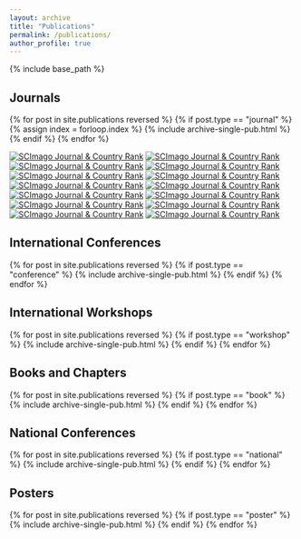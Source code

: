 ```yaml
---
layout: archive
title: "Publications"
permalink: /publications/
author_profile: true
---
```


{% include base_path %}

<h2> Journals </h2>
{% for post in site.publications reversed %}
  {% if post.type == "journal" %}
    {% assign index = forloop.index %}
    {% include archive-single-pub.html %}
  {% endif %}
{% endfor %}

<p>
<a href="https://www.scimagojr.com/journalsearch.php?q=21100907125&amp;tip=sid&amp;exact=no" title="SCImago Journal &amp; Country Rank"><img border="0" src="https://www.scimagojr.com/journal_img.php?id=21100907125" alt="SCImago Journal &amp; Country Rank"  /></a>
<a href="https://www.scimagojr.com/journalsearch.php?q=12264&amp;tip=sid&amp;exact=no" title="SCImago Journal &amp; Country Rank"><img border="0" src="https://www.scimagojr.com/journal_img.php?id=12264" alt="SCImago Journal &amp; Country Rank"  /></a>
<a href="https://www.scimagojr.com/journalsearch.php?q=19700174607&amp;tip=sid&amp;exact=no" title="SCImago Journal &amp; Country Rank"><img border="0" src="https://www.scimagojr.com/journal_img.php?id=19700174607" alt="SCImago Journal &amp; Country Rank"  /></a>
<a href="https://www.scimagojr.com/journalsearch.php?q=25033&amp;tip=sid&amp;exact=no" title="SCImago Journal &amp; Country Rank"><img border="0" src="https://www.scimagojr.com/journal_img.php?id=25033" alt="SCImago Journal &amp; Country Rank"  /></a>
<a href="https://www.scimagojr.com/journalsearch.php?q=25621&amp;tip=sid&amp;exact=no" title="SCImago Journal &amp; Country Rank"><img border="0" src="https://www.scimagojr.com/journal_img.php?id=25621" alt="SCImago Journal &amp; Country Rank"  /></a>
<a href="https://www.scimagojr.com/journalsearch.php?q=17344&amp;tip=sid&amp;exact=no" title="SCImago Journal &amp; Country Rank"><img border="0" src="https://www.scimagojr.com/journal_img.php?id=17344" alt="SCImago Journal &amp; Country Rank"  /></a>
<a href="https://www.scimagojr.com/journalsearch.php?q=21100374601&amp;tip=sid&amp;exact=no" title="SCImago Journal &amp; Country Rank"><img border="0" src="https://www.scimagojr.com/journal_img.php?id=21100374601" alt="SCImago Journal &amp; Country Rank"  /></a>
<a href="https://www.scimagojr.com/journalsearch.php?q=21100829268&amp;tip=sid&amp;exact=no" title="SCImago Journal &amp; Country Rank"><img border="0" src="https://www.scimagojr.com/journal_img.php?id=21100829268" alt="SCImago Journal &amp; Country Rank"  /></a>
<a href="https://www.scimagojr.com/journalsearch.php?q=25623&amp;tip=sid&amp;exact=no" title="SCImago Journal &amp; Country Rank"><img border="0" src="https://www.scimagojr.com/journal_img.php?id=25623" alt="SCImago Journal &amp; Country Rank"  /></a>
<a href="https://www.scimagojr.com/journalsearch.php?q=19268&amp;tip=sid&amp;exact=no" title="SCImago Journal &amp; Country Rank"><img border="0" src="https://www.scimagojr.com/journal_img.php?id=19268" alt="SCImago Journal &amp; Country Rank"  /></a>
<a href="https://www.scimagojr.com/journalsearch.php?q=26138&amp;tip=sid&amp;exact=no" title="SCImago Journal &amp; Country Rank"><img border="0" src="https://www.scimagojr.com/journal_img.php?id=26138" alt="SCImago Journal &amp; Country Rank"  /></a>
<a href="https://www.scimagojr.com/journalsearch.php?q=24563&amp;tip=sid&amp;exact=no" title="SCImago Journal &amp; Country Rank"><img border="0" src="https://www.scimagojr.com/journal_img.php?id=24563" alt="SCImago Journal &amp; Country Rank"  /></a>
<a href="https://www.scimagojr.com/journalsearch.php?q=27871&amp;tip=sid&amp;exact=no" title="SCImago Journal &amp; Country Rank"><img border="0" src="https://www.scimagojr.com/journal_img.php?id=27871" alt="SCImago Journal &amp; Country Rank"  /></a>
<a href="https://www.scimagojr.com/journalsearch.php?q=19829&amp;tip=sid&amp;exact=no" title="SCImago Journal &amp; Country Rank"><img border="0" src="https://www.scimagojr.com/journal_img.php?id=19829" alt="SCImago Journal &amp; Country Rank"  /></a>
</p>

<h2> International Conferences </h2>
{% for post in site.publications reversed %}
  {% if post.type == "conference" %}
    {% include archive-single-pub.html %}
  {% endif %}
{% endfor %}

<h2> International Workshops </h2>
{% for post in site.publications reversed %}
  {% if post.type == "workshop" %}
    {% include archive-single-pub.html %}
  {% endif %}
{% endfor %}

<h2> Books and Chapters </h2>
{% for post in site.publications reversed %}
  {% if post.type == "book" %}
    {% include archive-single-pub.html %}
  {% endif %}
{% endfor %}

<h2> National Conferences </h2>
{% for post in site.publications reversed %}
  {% if post.type == "national" %}
    {% include archive-single-pub.html %}
  {% endif %}
{% endfor %}

<h2> Posters </h2>
{% for post in site.publications reversed %}
  {% if post.type == "poster" %}
    {% include archive-single-pub.html %}
  {% endif %}
{% endfor %}

